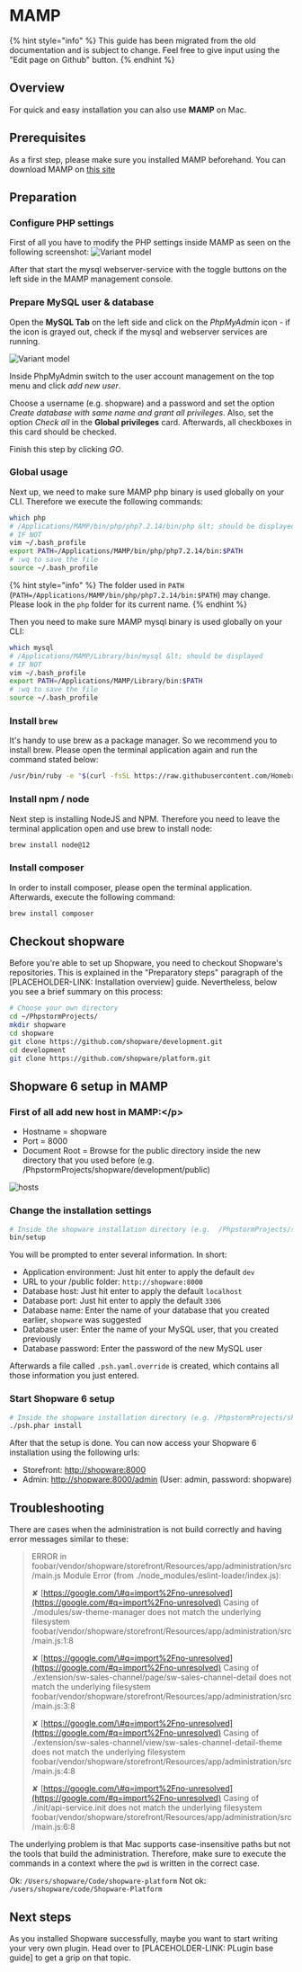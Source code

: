 # MAMP

{% hint style="info" %}
This guide has been migrated from the old documentation and is subject to change. Feel free to give input using the "Edit page on Github" button.
{% endhint %}

## Overview

For quick and easy installation you can also use **MAMP** on Mac.

## Prerequisites

As a first step, please make sure you installed MAMP beforehand. You can download MAMP on [this site](https://www.mamp.info/en/downloads/)

## Preparation

### Configure PHP settings

First of all you have to modify the PHP settings inside MAMP as seen on the following screenshot: ![Variant model](../../.gitbook/assets/10-mac-os-x-php.png)

After that start the mysql webserver-service with the toggle buttons on the left side in the MAMP management console.

### Prepare MySQL user & database

Open the **MySQL Tab** on the left side and click on the _PhpMyAdmin_ icon - if the icon is grayed out, check if the mysql and webserver services are running.

![Variant model](../../.gitbook/assets/10-mac-os-x-mysql.png)

Inside PhpMyAdmin switch to the user account management on the top menu and click _add new user_.

Choose a username \(e.g. shopware\) and a password and set the option _Create database with same name and grant all privileges_. Also, set the option _Check all_ in the **Global privileges** card. Afterwards, all checkboxes in this card should be checked.

Finish this step by clicking _GO_.

### Global usage

Next up, we need to make sure MAMP php binary is used globally on your CLI. Therefore we execute the following commands:

```bash
which php
# /Applications/MAMP/bin/php/php7.2.14/bin/php &lt; should be displayed
# IF NOT
vim ~/.bash_profile
export PATH=/Applications/MAMP/bin/php/php7.2.14/bin:$PATH
# :wq to save the file
source ~/.bash_profile
```

{% hint style="info" %}
The folder used in `PATH` \(`PATH=/Applications/MAMP/bin/php/php7.2.14/bin:$PATH`\) may change. Please look in the `php` folder for its current name.
{% endhint %}

Then you need to make sure MAMP mysql binary is used globally on your CLI:

```bash
which mysql
# /Applications/MAMP/Library/bin/mysql &lt; should be displayed
# IF NOT
vim ~/.bash_profile
export PATH=/Applications/MAMP/Library/bin:$PATH
# :wq to save the file
source ~/.bash_profile
```

### Install `brew`

It's handy to use brew as a package manager. So we recommend you to install brew. Please open the terminal application again and run the command stated below:

```bash
/usr/bin/ruby -e "$(curl -fsSL https://raw.githubusercontent.com/Homebrew/install/master/install)"
```

### Install npm / node

Next step is installing NodeJS and NPM. Therefore you need to leave the terminal application open and use brew to install node:

```bash
brew install node@12
```

### Install composer

In order to install composer, please open the terminal application. Afterwards, execute the following command:

```bash
brew install composer
```

## Checkout shopware

Before you're able to set up Shopware, you need to checkout Shopware's repositories. This is explained in the "Preparatory steps" paragraph of the \[PLACEHOLDER-LINK: Installation overview\] guide. Nevertheless, below you see a brief summary on this process:

```bash
# Choose your own directory
cd ~/PhpstormProjects/
mkdir shopware
cd shopware
git clone https://github.com/shopware/development.git
cd development
git clone https://github.com/shopware/platform.git
```

## Shopware 6 setup in MAMP

### **First of all add new host in MAMP:**​​​​&lt;/p&gt;

* Hostname = shopware
* Port = 8000
* Document Root = Browse for the public directory inside the new directory that you used before \(e.g. /PhpstormProjects/shopware/development/public\)

![hosts](https://github.com/shopware/docs/tree/1843e1c2b0ad995dd152f8901db381e6e84b49a1/assets/10-mac-os-x-net.png)

### **Change the installation settings**

```bash
# Inside the shopware installation directory (e.g.  /PhpstormProjects/shopware/development)
bin/setup
```

You will be prompted to enter several information. In short:

* Application environment: Just hit enter to apply the default `dev`
* URL to your /public folder: `http://shopware:8000`
* Database host: Just hit enter to apply the default `localhost`
* Database port: Just hit enter to apply the default `3306`
* Database name: Enter the name of your database that you created earlier, `shopware` was suggested
* Database user: Enter the name of your MySQL user, that you created previously
* Database password: Enter the password of the new MySQL user

Afterwards a file called `.psh.yaml.override` is created, which contains all those information you just entered.

### Start Shopware 6 setup

```bash
# Inside the shopware installation directory (e.g. /PhpstormProjects/shopware/development) 
./psh.phar install
```

After that the setup is done. You can now access your Shopware 6 installation using the following urls:

* Storefront: [http://shopware:8000](http://shopware:8000)
* Admin: [http://shopware:8000/admin](http://shopware:8000/admin) \(User: admin, password: shopware\)

## Troubleshooting

There are cases when the administration is not build correctly and having error messages similar to these:

> ERROR in foobar/vendor/shopware/storefront/Resources/app/administration/src/main.js Module Error \(from ./node\_modules/eslint-loader/index.js\):
>
> ✘ [https://google.com/\#q=import%2Fno-unresolved](https://google.com/#q=import%2Fno-unresolved) Casing of ./modules/sw-theme-manager does not match the underlying filesystem  
> foobar/vendor/shopware/storefront/Resources/app/administration/src/main.js:1:8
>
> ✘ [https://google.com/\#q=import%2Fno-unresolved](https://google.com/#q=import%2Fno-unresolved) Casing of ./extension/sw-sales-channel/page/sw-sales-channel-detail does not match the underlying filesystem  
> foobar/vendor/shopware/storefront/Resources/app/administration/src/main.js:3:8
>
> ✘ [https://google.com/\#q=import%2Fno-unresolved](https://google.com/#q=import%2Fno-unresolved) Casing of ./extension/sw-sales-channel/view/sw-sales-channel-detail-theme does not match the underlying filesystem  
> foobar/vendor/shopware/storefront/Resources/app/administration/src/main.js:4:8
>
> ✘ [https://google.com/\#q=import%2Fno-unresolved](https://google.com/#q=import%2Fno-unresolved) Casing of ./init/api-service.init does not match the underlying filesystem  
> foobar/vendor/shopware/storefront/Resources/app/administration/src/main.js:6:8

The underlying problem is that Mac supports case-insensitive paths but not the tools that build the administration. Therefore, make sure to execute the commands in a context where the `pwd` is written in the correct case.

Ok: `/Users/shopware/Code/shopware-platform` Not ok: `/users/shopware/code/Shopware-Platform`

## Next steps

As you installed Shopware successfully, maybe you want to start writing your very own plugin. Head over to \[PLACEHOLDER-LINK: PLugin base guide\] to get a grip on that topic.

